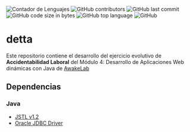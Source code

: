 ![Contador de Lenguajes](https://img.shields.io/github/languages/count/rhacs/detta?style=flat-square) ![GitHub contributors](https://img.shields.io/github/contributors/rhacs/detta?style=flat-square) ![GitHub last commit](https://img.shields.io/github/last-commit/rhacs/detta?style=flat-square) ![GitHub code size in bytes](https://img.shields.io/github/languages/code-size/rhacs/detta?style=flat-square) ![GitHub top language](https://img.shields.io/github/languages/top/rhacs/detta?style=flat-square) ![GitHub](https://img.shields.io/github/license/rhacs/detta?style=flat-square)

# detta
Este repositorio contiene el desarrollo del ejercicio evolutivo de **Accidentabilidad Laboral** del Módulo 4: Desarrollo de Aplicaciones Web dinámicas con Java de [AwakeLab](https://awakelab.cl)

## Dependencias
### Java
* [JSTL v1.2](https://mvnrepository.com/artifact/jstl/jstl)
* [Oracle JDBC Driver](https://www.oracle.com/database/technologies/appdev/jdbc-downloads.html)